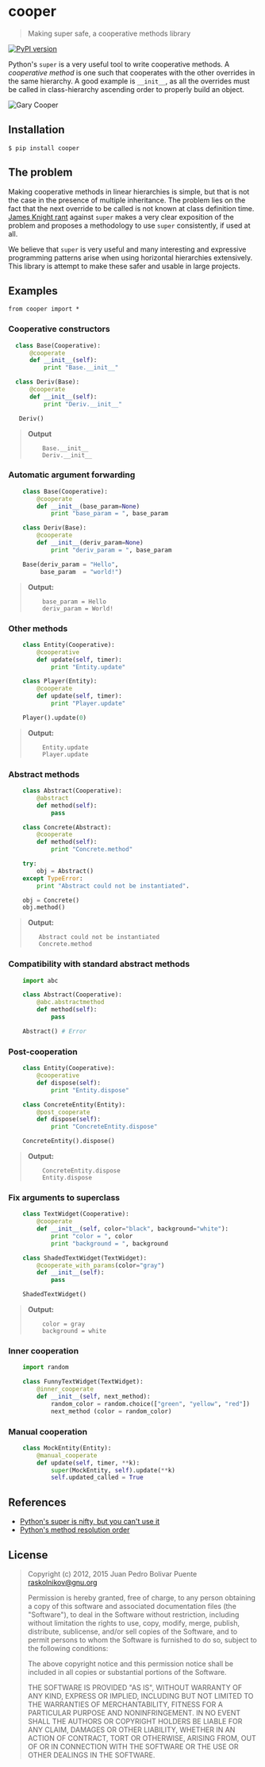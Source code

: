 cooper
======

> Making super safe, a cooperative methods library

[![PyPI version](https://badge.fury.io/py/cooper.svg)](http://badge.fury.io/py/cooper)

Python's `super` is a very useful tool to write cooperative methods.
A *cooperative method* is one such that cooperates with the other
overrides in the same hierarchy.  A good example is `__init__`, as all
the overrides must be called in class-hierarchy ascending order to
properly build an object.

![Gary Cooper](doc/gary-cooper.jpg)

Installation
------------

```
$ pip install cooper
```

The problem
-----------

Making cooperative methods in linear hierarchies is simple, but that
is not the case in the presence of multiple inheritance.  The problem
lies on the fact that the next override to be called is not known at
class definition time.
[James Knight rant](http://fuhm.net/super-harmful) against `super` makes
a very clear exposition of the problem and proposes a methodology to
use `super` consistently, if used at all.

We believe that `super` is very useful and many interesting and
expressive programming patterns arise when using horizontal
hierarchies extensively.  This library is attempt to make these safer
and usable in large projects.

Examples
--------

```
from cooper import *
```

### Cooperative constructors

```python
  class Base(Cooperative):
      @cooperate
      def __init__(self):
          print "Base.__init__"

  class Deriv(Base):
      @cooperate
      def __init__(self):
          print "Deriv.__init__"

   Deriv()
```

> **Output**
> ```
>     Base.__init__
>     Deriv.__init__
> ```

### Automatic argument forwarding

```python
    class Base(Cooperative):
        @cooperate
        def __init__(base_param=None)
            print "base_param = ", base_param

    class Deriv(Base):
        @cooperate
        def __init__(deriv_param=None)
            print "deriv_param = ", base_param

    Base(deriv_param = "Hello",
         base_param  = "world!")
```

> **Output:**
> ```
>     base_param = Hello
>     deriv_param = World!
> ```

### Other methods

```python
    class Entity(Cooperative):
        @cooperative
        def update(self, timer):
            print "Entity.update"

    class Player(Entity):
        @cooperate
        def update(self, timer):
            print "Player.update"

    Player().update(0)
```

> **Output:**
> ```
>     Entity.update
>     Player.update
> ```

### Abstract methods

```python
    class Abstract(Cooperative):
        @abstract
        def method(self):
            pass

    class Concrete(Abstract):
        @cooperate
        def method(self):
            print "Concrete.method"

    try:
        obj = Abstract()
    except TypeError:
        print "Abstract could not be instantiated".

    obj = Concrete()
    obj.method()
```

> **Output:**
> ```
>    Abstract could not be instantiated
>    Concrete.method
> ```

### Compatibility with standard abstract methods

```python
    import abc

    class Abstract(Cooperative):
        @abc.abstractmethod
        def method(self):
            pass

    Abstract() # Error
```

### Post-cooperation

```python
    class Entity(Cooperative):
        @cooperative
        def dispose(self):
            print "Entity.dispose"

    class ConcreteEntity(Entity):
        @post_cooperate
        def dispose(self):
            print "ConcreteEntity.dispose"

    ConcreteEntity().dispose()
```

> **Output:**
> ```
>     ConcreteEntity.dispose
>     Entity.dispose
> ```

### Fix arguments to superclass

```python
    class TextWidget(Cooperative):
        @cooperate
        def __init__(self, color="black", background="white"):
            print "color = ", color
            print "background = ", background

    class ShadedTextWidget(TextWidget):
        @cooperate_with_params(color="gray")
        def __init__(self):
            pass

    ShadedTextWidget()
```

> **Output:**
> ```
>     color = gray
>     background = white
> ```

### Inner cooperation

```python
    import random

    class FunnyTextWidget(TextWidget):
        @inner_cooperate
        def __init__(self, next_method):
            random_color = random.choice(["green", "yellow", "red"])
            next_method (color = random_color)
```

### Manual cooperation

```python
    class MockEntity(Entity):
        @manual_cooperate
        def update(self, timer, **k):
            super(MockEntity, self).update(**k)
            self.updated_called = True
```

References
----------

- [Python's super is nifty, but you can't use it](http://fuhm.net/super-harmful)
- [Python's method resolution order](http://www.python.org/getit/releases/2.3/mro/)

License
-------

> Copyright (c) 2012, 2015 Juan Pedro Bolivar Puente <raskolnikov@gnu.org>
>
> Permission is hereby granted, free of charge, to any person obtaining a copy
> of this software and associated documentation files (the "Software"), to deal
> in the Software without restriction, including without limitation the rights
> to use, copy, modify, merge, publish, distribute, sublicense, and/or sell
> copies of the Software, and to permit persons to whom the Software is
> furnished to do so, subject to the following conditions:
>
> The above copyright notice and this permission notice shall be included in
> all copies or substantial portions of the Software.
>
> THE SOFTWARE IS PROVIDED "AS IS", WITHOUT WARRANTY OF ANY KIND, EXPRESS OR
> IMPLIED, INCLUDING BUT NOT LIMITED TO THE WARRANTIES OF MERCHANTABILITY,
> FITNESS FOR A PARTICULAR PURPOSE AND NONINFRINGEMENT. IN NO EVENT SHALL THE
> AUTHORS OR COPYRIGHT HOLDERS BE LIABLE FOR ANY CLAIM, DAMAGES OR OTHER
> LIABILITY, WHETHER IN AN ACTION OF CONTRACT, TORT OR OTHERWISE, ARISING FROM,
> OUT OF OR IN CONNECTION WITH THE SOFTWARE OR THE USE OR OTHER DEALINGS IN
> THE SOFTWARE.
